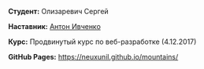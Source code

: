 **Студент:** Олизаревич Сергей

**Наставник:** <a href="https://github.com/Ferguse">Антон Ивченко</a>


**Курс:** Продвинутый курс по веб-разработке (4.12.2017)

**GitHub Pages:** https://neuxunil.github.io/mountains/
